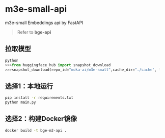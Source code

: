 # m3e-small-api

m3e-small Embeddings api by FastAPI

> Refer to **bge-api**


## 拉取模型

```python
python
>>>from huggingface_hub import snapshot_download
>>>snapshot_download(repo_id="moka-ai/m3e-small",cache_dir="./cache", local_dir="models/m3e-small")
```
## 选择1：本地运行
```sh
pip install -r requirements.txt
python main.py
```
## 选择2：构建Docker镜像
```sh
docker build -t bge-m3-api .
```
